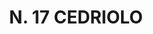 ---
title: "N. 17 CEDRIOLO"
plant-name: "N. 17"
plant-number: "017"
plant-xml: "/assets/xml/plant017.xml"
plant-title: "N. 17 CEDRIOLO"
plant-taxon-link: "http://www.worldfloraonline.org/taxon/wfo-0000479867"
plant-taxon-link: "Passiflora coerulea L."
layout: single-xml
---